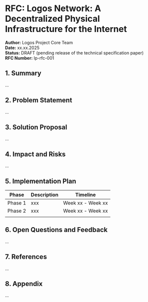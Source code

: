 # RFC: Logos Network: A Decentralized Physical Infrastructure for the Internet

**Author:** Logos Project Core Team  
**Date:** xx.xx.2025  
**Status:** DRAFT (pending release of the technical specification paper)   
**RFC Number:** lp-rfc-001

## 1. Summary
...

## 2. Problem Statement
...

## 3. Solution Proposal 
...

## 4. Impact and Risks
...

## 5. Implementation Plan

| **Phase**       | **Description**         | **Timeline**     |
|-----------------|-------------------------|------------------|
| Phase 1         | xxx                     | Week xx - Week xx|
| Phase 2         | xxx                     | Week xx - Week xx|
|                 |                         |                  |

## 6. Open Questions and Feedback
...

## 7. References
...

## 8. Appendix
...